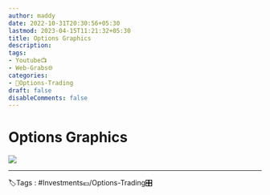 ```yaml
---
author: maddy
date: 2022-10-31T20:30:56+05:30
lastmod: 2023-04-15T11:21:32+05:30
title: Options Graphics
description: 
tags:
- Youtube📺
- Web-Grabs🌐 
categories: 
- 🤹Options-Trading
draft: false
disableComments: false
---
```

# Options Graphics
![](https://i.imgur.com/iNKbtBN.png)


---
🏷️Tags : #Investments💷/Options-Trading🎛️ 

